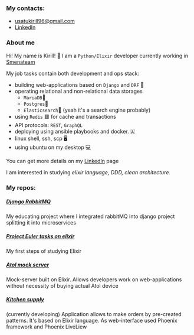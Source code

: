 ### My contacts: 
- <usatukirill96@gmail.com>
- [LinkedIn](https://www.linkedin.com/in/%D0%BA%D0%B8%D1%80%D0%B8%D0%BB%D0%BB-%D0%B8%D0%B2%D0%B0%D0%BD%D0%BE%D0%B2-7b2664204/)

### About me
Hi! My name is Kirill! 👋
I am a `Python/Elixir` developer currently working in [Smenateam](https://github.com/smenateam)

My job tasks contain both development and ops stack: 

* building web-applications based on `Django` and `DRF` 🐍
* operating relational and non-relational data storages
     * `MariaDB`🌊
     * `Postgres`🐘
     * `Elasticsearch`🔎 (yeah it's a search engine probably)
* using `Redis` 🟥 for cache and transactions
* API protocols: `REST`, `GraphQL`
* deploying using ansible playbooks and docker. 🇦
* linux shell, ssh, scp 🖥️
* using ubuntu on my desktop 💻

You can get more details on my [LinkedIn](https://www.linkedin.com/in/%D0%BA%D0%B8%D1%80%D0%B8%D0%BB%D0%BB-%D0%B8%D0%B2%D0%B0%D0%BD%D0%BE%D0%B2-7b2664204/) page


I am interested in studying *elixir language, DDD, clean architecture.*

### My repos:

##### [Django RabbitMQ](https://github.com/USATUKirill96/rabbitMQ)
My educating project where I integrated rabbitMQ into django project splitting it into microservices

##### [Project Euler tasks on elixir](https://github.com/USATUKirill96/euler_project_elixir)
My first steps of studying Elixir

##### [Atol mock server](https://github.com/USATUKirill96/atol_mock_server)
Mock-server built on Elixir. Allows developers work on web-applications without necessity of buying actual Atol device

##### [Kitchen supply](https://github.com/USATUKirill96/kitchen_supply)
(currently developing)
Application allows to make orders by pre-created patterns. It's based on Elixir language. As web-interface used Phoenix framework and Phoenix LiveLiew

